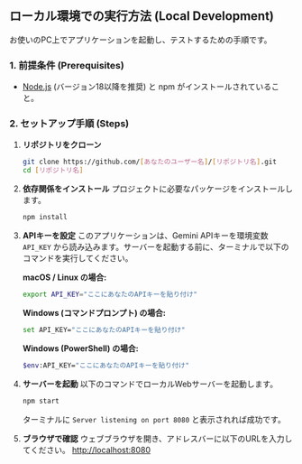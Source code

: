 ## ローカル環境での実行方法 (Local Development)

お使いのPC上でアプリケーションを起動し、テストするための手順です。

### 1. 前提条件 (Prerequisites)

- [Node.js](https://nodejs.org/) (バージョン18以降を推奨) と npm がインストールされていること。

### 2. セットアップ手順 (Steps)

1.  **リポジトリをクローン**
    ```bash
    git clone https://github.com/[あなたのユーザー名]/[リポジトリ名].git
    cd [リポジトリ名]
    ```

2.  **依存関係をインストール**
    プロジェクトに必要なパッケージをインストールします。
    ```bash
    npm install
    ```

3.  **APIキーを設定**
    このアプリケーションは、Gemini APIキーを環境変数 `API_KEY` から読み込みます。サーバーを起動する前に、ターミナルで以下のコマンドを実行してください。

    **macOS / Linux の場合:**
    ```bash
    export API_KEY="ここにあなたのAPIキーを貼り付け"
    ```

    **Windows (コマンドプロンプト) の場合:**
    ```bash
    set API_KEY="ここにあなたのAPIキーを貼り付け"
    ```

    **Windows (PowerShell) の場合:**
    ```bash
    $env:API_KEY="ここにあなたのAPIキーを貼り付け"
    ```

4.  **サーバーを起動**
    以下のコマンドでローカルWebサーバーを起動します。
    ```bash
    npm start
    ```
    ターミナルに `Server listening on port 8080` と表示されれば成功です。

5.  **ブラウザで確認**
    ウェブブラウザを開き、アドレスバーに以下のURLを入力してください。
    [http://localhost:8080](http://localhost:8080)

